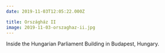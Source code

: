 ```yaml
---
date: 2019-11-03T12:05:22.000Z

title: Országház II
image: 2019-11-03-orszaghaz-ii.jpg
---
```


Inside the Hungarian Parliament Building in Budapest, Hungary.
